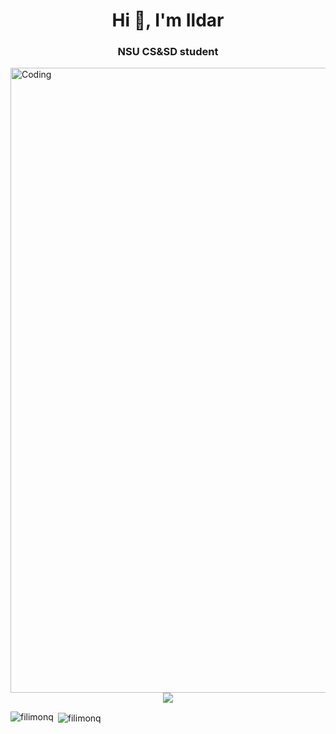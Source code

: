 <h1 align="center">Hi 👋, I'm Ildar</h1>
<h3 align="center">NSU CS&SD student</h3>
<img align="right" alt="Coding" width="1000" src="https://media1.tenor.com/m/OjVjDqcWaIoAAAAC/stray-coding.gif">

<p></p>


<p align="center" > <img src="https://komarev.com/ghpvc/?username=filimonq&label=PROFILE+VIEWS&color=blueviolet&style=for-the-badge" /> </p>

<p><img align="left" src="https://github-readme-stats.vercel.app/api/top-langs?username=filimonq&show_icons=true&locale=en&layout=compact" alt="filimonq" /></p>

<p>&nbsp;<img align="center" src="https://github-readme-stats.vercel.app/api?username=filimonq&show_icons=true&locale=en" alt="filimonq" /></p>
